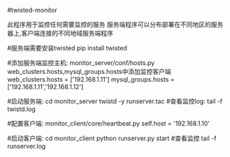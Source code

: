 #twisted-monitor

此程序用于监控任何需要监控的服务
服务端程序可以分布部署在不同地区的服务器上,客户端连接的不同地域服务端程序

#服务端需要安装twisted
pip install twisted

#添加服务端监控主机:
monitor_server/conf/hosts.py
web_clusters.hosts,mysql_groups.hosts中添加监控客户端
web_clusters.hosts = ['192.168.1.11']
mysql_groups.hosts = ['192.168.1.11','192.168.1.12']


#启动服务端:
cd monitor_server
twistd -y runserver.tac
#查看监控log:
tail -f twistd.log



#配置客户端:
monitor_client/core/heartbeat.py
self.host = '192.168.1.10'

#启动客户端:
cd monitor_client
python runserver.py start
#查看监控
tail -f runserver.log
